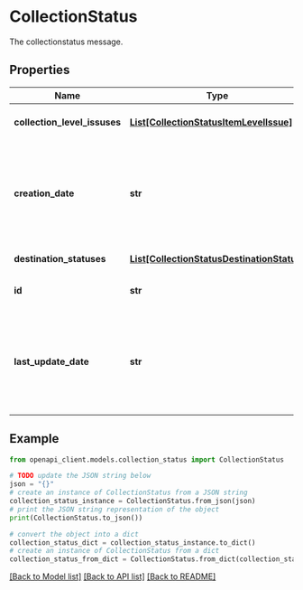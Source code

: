 # CollectionStatus

The collectionstatus message.

## Properties

Name | Type | Description | Notes
------------ | ------------- | ------------- | -------------
**collection_level_issuses** | [**List[CollectionStatusItemLevelIssue]**](CollectionStatusItemLevelIssue.md) | A list of all issues associated with the collection. | [optional] 
**creation_date** | **str** | Date on which the collection has been created in [ISO 8601](http://en.wikipedia.org/wiki/ISO_8601) format: Date, time, and offset, for example \&quot;2020-01-02T09:00:00+01:00\&quot; or \&quot;2020-01-02T09:00:00Z\&quot; | [optional] 
**destination_statuses** | [**List[CollectionStatusDestinationStatus]**](CollectionStatusDestinationStatus.md) | The intended destinations for the collection. | [optional] 
**id** | **str** | Required. The ID of the collection for which status is reported. | [optional] 
**last_update_date** | **str** | Date on which the collection has been last updated in [ISO 8601](http://en.wikipedia.org/wiki/ISO_8601) format: Date, time, and offset, for example \&quot;2020-01-02T09:00:00+01:00\&quot; or \&quot;2020-01-02T09:00:00Z\&quot; | [optional] 

## Example

```python
from openapi_client.models.collection_status import CollectionStatus

# TODO update the JSON string below
json = "{}"
# create an instance of CollectionStatus from a JSON string
collection_status_instance = CollectionStatus.from_json(json)
# print the JSON string representation of the object
print(CollectionStatus.to_json())

# convert the object into a dict
collection_status_dict = collection_status_instance.to_dict()
# create an instance of CollectionStatus from a dict
collection_status_from_dict = CollectionStatus.from_dict(collection_status_dict)
```
[[Back to Model list]](../README.md#documentation-for-models) [[Back to API list]](../README.md#documentation-for-api-endpoints) [[Back to README]](../README.md)


